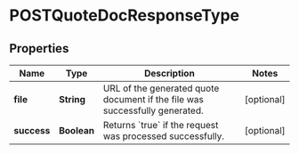 
# POSTQuoteDocResponseType

## Properties
Name | Type | Description | Notes
------------ | ------------- | ------------- | -------------
**file** | **String** | URL of the generated quote document if the file was successfully generated.  |  [optional]
**success** | **Boolean** | Returns &#x60;true&#x60; if the request was processed successfully.  |  [optional]



